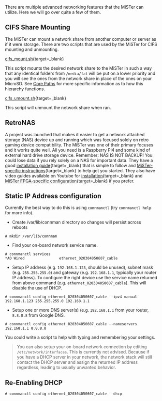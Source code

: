 There are multiple advanced networking features that the MiSTer can utilize. Here we will go over quite a few of them.

## CIFS Share Mounting
The MiSTer can mount a network share from another computer or server as if it were storage. There are two scripts that are used by the MiSTer for CIFS mounting and unmounting.

[cifs_mount.sh](https://raw.githubusercontent.com/MiSTer-devel/Scripts_MiSTer/master/cifs_mount.sh){target=_blank}

This script mounts the desired network share to the MiSTer in such a way that any identical folders from `/media/fat` will be put on a lower priority and you will see the ones from the network share in place of the ones on your MicroSD. See [Core Paths](../cores/paths.md) for more specific information as to how this hierarchy functions.

[cifs_umount.sh](https://raw.githubusercontent.com/MiSTer-devel/Scripts_MiSTer/master/cifs_umount.sh){target=_blank}

This script will unmount the network share when ran.

## RetroNAS
A project was launched that makes it easier to get a network attached storage (NAS) device up and running which was focused solely on retro gaming device compatibility. The MiSTer was one of their primary focuses and it works quite well. All you need is a Raspberry Pi4 and some kind of external hard drive storage device. Remember: NAS IS NOT BACKUP! You could lose data if you rely solely on a NAS for important data. They have a good [installation guide](https://github.com/danmons/retronas/wiki/Installing-RetroNAS){target=_blank} that is simple to follow and [MiSTer-specific instructions](https://github.com/danmons/retronas/wiki/MiSTer-FPGA){target=_blank} to help get you started. They also have video guides available on Youtube for [installation](https://www.youtube.com/watch?v=szA-MSabplc){target=_blank} and [MiSTer FPGA-specific configuration](https://www.youtube.com/watch?v=OrTctA-5kqk){target=_blank} if you prefer.

## Static IP Address configuration
Currently the best way to do this is using `connmanctl` (try `connmanctl help` for more info).

* Create /var/lib/connman directory so changes will persist across reboots  

```
# mkdir /var/lib/connman
```

* Find your on-board network service name.
  
```
# connmanctl services
*AO Wired                ethernet_020304050607_cable
```

* Setup IP address (e.g. `192.168.1.123`, should be unused), subnet mask (e.g. `255.255.255.0`) and gateway (e.g. `192.168.1.1`, typically your router IP address). To configure the right device use the service name returned from above command (e.g. `ethernet_020304050607_cable`). This will disable the use of DHCP.
 
```
# connmanctl config ethernet_020304050607_cable --ipv4 manual 192.168.1.123 255.255.255.0 192.168.1.1
```

* Setup one or more DNS server(s) (e.g. `192.168.1.1` from your router, `8.8.8.8` from Google DNS.

```
# connmanctl config ethernet_020304050607_cable --nameservers 192.168.1.1 8.8.8.8
```
You could write a script to help with typing and remembering your settings.

> You can also setup your on-board network connection by editing `/etc/network/interfaces`. This is currently not advised. Because if you have a DHCP server in your network, the network stack will still contact the DHCP server and assign the returned IP address regardless, leading to usually unwanted behavior.

## Re-Enabling DHCP
```
# connmanctl config ethernet_020304050607_cable --dhcp
```